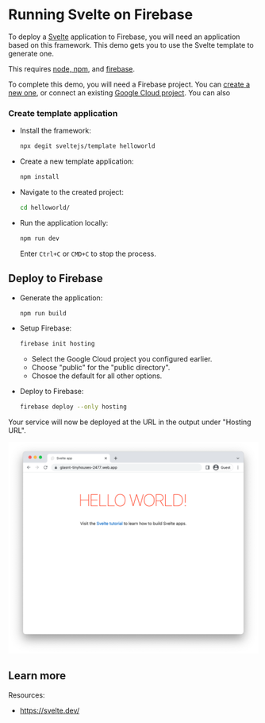 # Running Svelte on Firebase

To deploy a [Svelte](https://svelte.dev/) application to Firebase, you will need an application
based on this framework. This demo gets you to use the Svelte template to generate one. 

This requires [node, npm](https://cloud.google.com/nodejs/docs/setup), and [firebase](https://cloud.google.com/firestore/docs/client/get-firebase).



To complete this demo, you will need a Firebase project.
You can [create a new one](https://console.firebase.google.com/u/0/?pli=1), or connect an existing [Google Cloud project](https://cloud.google.com/firestore/docs/client/get-firebase). You can also 


### Create template application


* Install the framework:

    ```bash
    npx degit sveltejs/template helloworld
    ```

* Create a new template application:

    ```bash
    npm install
    ```




* Navigate to the created project:

    ```bash
    cd helloworld/
    ```

* Run the application locally:

    ```bash
    npm run dev
    ```

    

    Enter `Ctrl+C` or `CMD+C` to stop the process.




## Deploy to Firebase

* Generate the application: 

    ```bash
    npm run build
    ```

* Setup Firebase: 

    ```bash
    firebase init hosting
    ```

    * Select the Google Cloud project you configured earlier.
    * Choose "public" for the "public directory".
    * Chosoe the default for all other options.

* Deploy to Firebase: 

    ```bash
    firebase deploy --only hosting
    ```

Your service will now be deployed at the URL in the output under "Hosting URL".

![Example Svelte deployment](example.png)



## Learn more

Resources: 

- https://svelte.dev/
